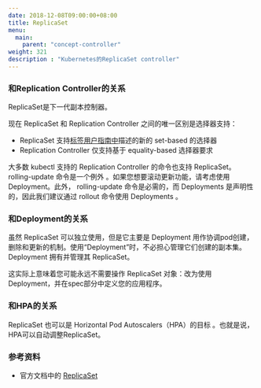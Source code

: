 ```yaml
---
date: 2018-12-08T09:00:00+08:00
title: ReplicaSet
menu:
  main:
    parent: "concept-controller"
weight: 321
description : "Kubernetes的ReplicaSet controller"
---
```




### 和Replication Controller的关系

ReplicaSet是下一代副本控制器。

现在 ReplicaSet 和 Replication Controller 之间的唯一区别是选择器支持：

- ReplicaSet 支持[标签用户指南中](https://kubernetes.io/docs/concepts/overview/working-with-objects/labels/#label-selectors)描述的新的 set-based 的选择器
- Replication Controller 仅支持基于 equality-based 选择器要求

大多数 kubectl 支持的 Replication Controller 的命令也支持 ReplicaSet。rolling-update 命令是一个例外 。如果您想要滚动更新功能，请考虑使用 Deployment。此外， rolling-update 命令是必需的，而 Deployments 是声明性的，因此我们建议通过 rollout 命令使用 Deployments 。

### 和Deployment的关系

虽然 ReplicaSet 可以独立使用，但是它主要是 Deployment 用作协调pod创建，删除和更新的机制。使用“Deployment”时，不必担心管理它们创建的副本集。Deployment 拥有并管理其 ReplicaSet。

这实际上意味着您可能永远不需要操作 ReplicaSet 对象：改为使用 Deployment，并在spec部分中定义您的应用程序。

### 和HPA的关系

ReplicaSet 也可以是 Horizontal Pod Autoscalers（HPA）的目标 。也就是说，HPA可以自动调整ReplicaSet。

### 参考资料

- 官方文档中的 [ReplicaSet](https://kubernetes.io/docs/concepts/workloads/controllers/replicaset/)
